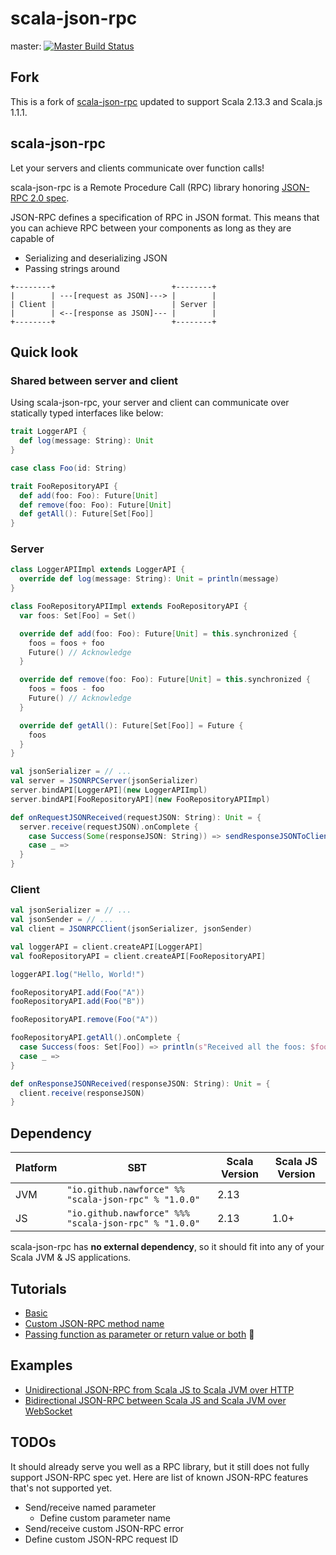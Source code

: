 # scala-json-rpc

master: [![Master Build Status](https://travis-ci.org/nawforce/scala-json-rpc.svg?branch=master)](https://travis-ci.org/nawforce/scala-json-rpc)

## Fork

This is a fork of [scala-json-rpc](https://github.com/shogowada/scala-json-rpc) updated to support Scala 2.13.3 and
Scala.js 1.1.1.

## scala-json-rpc

Let your servers and clients communicate over function calls!

scala-json-rpc is a Remote Procedure Call (RPC) library honoring [JSON-RPC 2.0 spec](http://www.jsonrpc.org).

JSON-RPC defines a specification of RPC in JSON format. This means that you can achieve RPC between your components as long as they are capable of

- Serializing and deserializing JSON
- Passing strings around

```
+--------+                          +--------+
|        | ---[request as JSON]---> |        |
| Client |                          | Server |
|        | <--[response as JSON]--- |        |
+--------+                          +--------+
```

## Quick look

### Shared between server and client

Using scala-json-rpc, your server and client can communicate over statically typed interfaces like below:

```scala
trait LoggerAPI {
  def log(message: String): Unit
}

case class Foo(id: String)

trait FooRepositoryAPI {
  def add(foo: Foo): Future[Unit]
  def remove(foo: Foo): Future[Unit]
  def getAll(): Future[Set[Foo]]
}
```

### Server

```scala
class LoggerAPIImpl extends LoggerAPI {
  override def log(message: String): Unit = println(message)
}

class FooRepositoryAPIImpl extends FooRepositoryAPI {
  var foos: Set[Foo] = Set()

  override def add(foo: Foo): Future[Unit] = this.synchronized {
    foos = foos + foo
    Future() // Acknowledge
  }

  override def remove(foo: Foo): Future[Unit] = this.synchronized {
    foos = foos - foo
    Future() // Acknowledge
  }

  override def getAll(): Future[Set[Foo]] = Future {
    foos
  }
}

val jsonSerializer = // ...
val server = JSONRPCServer(jsonSerializer)
server.bindAPI[LoggerAPI](new LoggerAPIImpl)
server.bindAPI[FooRepositoryAPI](new FooRepositoryAPIImpl)

def onRequestJSONReceived(requestJSON: String): Unit = {
  server.receive(requestJSON).onComplete {
    case Success(Some(responseJSON: String)) => sendResponseJSONToClient(responseJSON)
    case _ =>
  }
}
```

### Client

```scala
val jsonSerializer = // ...
val jsonSender = // ...
val client = JSONRPCClient(jsonSerializer, jsonSender)

val loggerAPI = client.createAPI[LoggerAPI]
val fooRepositoryAPI = client.createAPI[FooRepositoryAPI]

loggerAPI.log("Hello, World!")

fooRepositoryAPI.add(Foo("A"))
fooRepositoryAPI.add(Foo("B"))

fooRepositoryAPI.remove(Foo("A"))

fooRepositoryAPI.getAll().onComplete {
  case Success(foos: Set[Foo]) => println(s"Received all the foos: $foos")
  case _ =>
}

def onResponseJSONReceived(responseJSON: String): Unit = {
  client.receive(responseJSON)
}
```

## Dependency

|Platform|SBT|Scala Version|Scala JS Version|
|---|---|---|---|
|JVM|```"io.github.nawforce" %% "scala-json-rpc" % "1.0.0"```|2.13||
|JS|```"io.github.nawforce" %%% "scala-json-rpc" % "1.0.0"```|2.13|1.0+|

scala-json-rpc has **no external dependency**, so it should fit into any of your Scala JVM & JS applications.

## Tutorials

- [Basic](/tutorials/basic.md)
- [Custom JSON-RPC method name](/tutorials/custom-json-rpc-method-name.md)
- [Passing function as parameter or return value or both](/tutorials/passing-function-as-parameter-or-return-value-or-both.md) :tada:

## Examples

- [Unidirectional JSON-RPC from Scala JS to Scala JVM over HTTP](/examples/e2e)
- [Bidirectional JSON-RPC between Scala JS and Scala JVM over WebSocket](/examples/e2e-web-socket)

## TODOs

It should already serve you well as a RPC library, but it still does not fully support JSON-RPC spec yet. Here are list of known JSON-RPC features that's not supported yet.

- Send/receive named parameter
    - Define custom parameter name
- Send/receive custom JSON-RPC error
- Define custom JSON-RPC request ID
